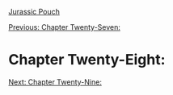 [Jurassic Pouch](README.md)

[Previous: Chapter Twenty-Seven: ](ch27.md) 

# Chapter Twenty-Eight: 

[Next: Chapter Twenty-Nine: ](ch29.md) 
